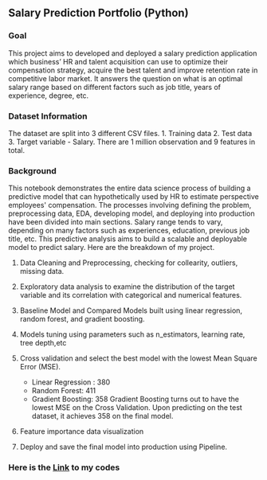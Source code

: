 ## Salary Prediction Portfolio (Python)

### Goal 
This project aims to developed and deployed a salary prediction application which business’ HR and talent acquisition can use to optimize their compensation strategy, acquire the best talent and improve retention rate in competitive labor market. It answers the question on what is an optimal salary range based on different factors such as job title, years of experience, degree, etc.

### Dataset Information
The dataset are split into 3 different CSV files. 1. Training data 2. Test data 3. Target variable - Salary. There are 1 million observation and 9 features in total.

### Background
This notebook demonstrates the entire data science process of building a predictive model that can hypothetically used by HR to estimate perspective employees' compensation. The processes involving defining the problem, preprocessing data, EDA, developing model, and deploying into production have been divided into main sections. Salary range tends to vary, depending on many factors such as experiences, education, previous job title, etc. This predictive analysis aims to build a scalable and deployable model to predict salary. Here are the breakdown of my project.

1. Data Cleaning and Preprocessing, checking for collearity, outliers, missing data. 
2. Exploratory data analysis to examine the distribution of the target variable and its correlation with categorical and numerical features.
3. Baseline Model and Compared Models built using linear regression, random forest, and gradient boosting. 
4. Models tuning using parameters such as n_estimators, learning rate, tree depth,etc 
5. Cross validation and select the best model with the lowest Mean Square Error (MSE). 
      - Linear Regression : 380
      - Random Forest: 411
      - Gradient Boosting: 358
  Gradient Boosting turns out to have the lowest MSE on the Cross Validation. Upon predicting on the test dataset, it achieves 358 on the final model.

6. Feature importance data visualization 
7. Deploy and save the final model into production using Pipeline.


### Here is the [Link](https://github.com/dsjoench/salarypredictionportfolio/blob/master/Salary%20Prediction%20Portfolio%20.ipynb) to my codes
      
### 


